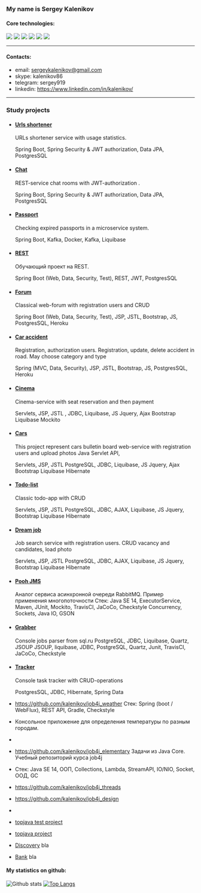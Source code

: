 ### My name is Sergey Kalenikov

#### Core technologies:

![](https://img.shields.io/badge/java-%3E%3D%208%20-orange) ![](https://img.shields.io/badge/Spring-%3E%3D%205.0-brightgreen) ![](https://img.shields.io/badge/maven-3-green) ![](https://img.shields.io/badge/postgres-8-blue) ![](https://img.shields.io/badge/Hibernate-%3E%3D%205.0-yellowgreen) ![](https://img.shields.io/badge/Travis-CI-brightgreen)

---

#### Contacts:

* email: sergeykalenikov@gmail.com
* skype: kalenikov86
* telegram: sergey919
* linkedin: https://www.linkedin.com/in/kalenikov/

---

### Study projects

- #### [Urls shortener](https://github.com/kalenikov/job4j_url_shortcut)
  URLs shortener service with usage statistics.

  Spring Boot, Spring Security & JWT authorization, Data JPA, PostgresSQL


- #### [Chat](https://github.com/kalenikov/job4j_chat)
  REST-service chat rooms with JWT-authorization .

  Spring Boot, Spring Security & JWT authorization, Data JPA, PostgresSQL


- #### [Passport](https://github.com/kalenikov/job4j_passport)
  Checking expired passports in a microservice system.

  Spring Boot, Kafka, Docker, Kafka, Liquibase


- #### [REST](https://github.com/kalenikov/job4j_rest)
  Обучающий проект на REST.

  Spring Boot (Web, Data, Security, Test), REST, JWT, PostgresSQL


- #### [Forum](https://github.com/kalenikov/job4j_forum)
  Classical web-forum with registration users and CRUD

  Spring Boot (Web, Data, Security, Test), JSP, JSTL, Bootstrap, JS, PostgresSQL, Heroku

- #### [Car accident](https://github.com/kalenikov/job4j_car_accident)
  Registration, authorization users. Registration, update, delete accident in road. May choose category and type

  Spring (MVC, Data, Security), JSP, JSTL, Bootstrap, JS, PostgresSQL, Heroku


- #### [Cinema](https://github.com/kalenikov/job4j_cinema)
  Cinema-service with seat reservation and then payment

  Servlets, JSP, JSTL , JDBC, Liquibase, JS Jquery, Ajax Bootstrap Liquibase Mockito


- #### [Cars](https://github.com/kalenikov/job4j_cars)
  This project represent cars bulletin board web-service with registration users and upload photos Java Servlet API,

  Servlets, JSP, JSTL PostgreSQL, JDBC, Liquibase, JS Jquery, Ajax Bootstrap Liquibase Hibernate


- #### [Todo-list](https://github.com/kalenikov/job4j_todo)
  Classic todo-app with CRUD

  Servlets, JSP, JSTL PostgreSQL, JDBC, AJAX, Liquibase, JS Jquery, Bootstrap Liquibase Hibernate

- #### [Dream job](https://github.com/kalenikov/job4j_dreamjob)
  Job search service with registration users. CRUD vacancy and candidates, load photo

  Servlets, JSP, JSTL PostgreSQL, JDBC, AJAX, Liquibase, JS Jquery, Bootstrap Liquibase Hibernate


- #### [Pooh JMS](https://github.com/kalenikov/job4j_pooh)
  Аналог сервиса асинхронной очереди RabbitMQ. Пример применения многопоточности Стек: Java SE 14, ExecutorService,
  Maven, JUnit, Mockito, TravisCI, JaCoCo, Checkstyle Concurrency, Sockets, Java IO, GSON

- #### [Grabber](https://github.com/kalenikov/job4j_grabber)
  Console jobs parser from sql.ru PostgreSQL, JDBC, Liquibase, Quartz, JSOUP JSOUP, liquibase, JDBC, PostgreSQL, Quartz,
  Junit, TravisCI, JaCoCo, Checkstyle

- #### [Tracker](https://github.com/kalenikov/job4j_tracker)
  Console task tracker with CRUD-operations

  PostgresSQL, JDBC, Hibernate, Spring Data


- https://github.com/kalenikov/job4j_weather
  Стек: Spring (boot / WebFlux), REST API, Gradle, Checkstyle
- Консольное приложение для определения температуры по разным городам.
-
- https://github.com/kalenikov/job4j_elementary
  Задачи из Java Core. Учебный репозиторий курса job4j
- Стек: Java SE 14, ООП, Collections, Lambda, StreamAPI, IO/NIO, Socket, ООД, GC

- https://github.com/kalenikov/job4j_threads
- https://github.com/kalenikov/job4j_design
-

- [topjava test project](https://github.com/kalenikov/JavaRushIntership)

- [topjava project](https://github.com/kalenikov/topjava)


- [Discovery](https://github.com/kalenikov/job4j_discovery) bla


- [Bank](https://github.com/kalenikov/job4j_bank) bla

#### My statistics on github:

![Github stats](https://github-readme-stats.vercel.app/api?username=kalenikov&hide=stars,prs,issues,contribs)
[![Top Langs](https://github-readme-stats.vercel.app/api/top-langs/?username=kalenikov&layout=compact)](https://github.com/kalenikov/github-readme-stats)
